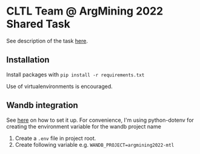 # CLTL Team @ ArgMining 2022 Shared Task

See description of the task [here](https://phhei.github.io/ArgsValidNovel/).


## Installation
Install packages with `pip install -r requirements.txt`

Use of virtualenvironments is encouraged.

## Wandb integration
See [here](https://docs.wandb.ai/guides/integrations/huggingface) on how to set it up. For convenience, I'm using python-dotenv for creating the environment variable for the wandb project name
1. Create a `.env` file in project root.
2. Create following variable e.g. `WANDB_PROJECT=argmining2022-mtl`
